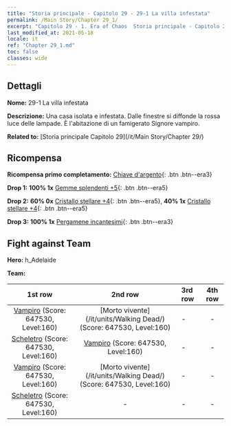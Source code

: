 ```yaml
---
title: "Storia principale - Capitolo 29 - 29-1 La villa infestata"
permalink: /Main Story/Chapter 29_1/
excerpt: "Capitolo 29 - 1. Era of Chaos  Storia principale - Capitolo 29_1. 29-1 La villa infestata"
last_modified_at: 2021-05-18
locale: it
ref: "Chapter 29_1.md"
toc: false
classes: wide
---
```


## Dettagli

 **Nome:** 29-1 La villa infestata

 **Descrizione:** Una casa isolata e infestata. Dalle finestre si diffonde la rossa luce delle lampade. È l'abitazione di un famigerato Signore vampiro.

 **Related to:** [Storia principale Capitolo 29](/it/Main Story/Chapter 29/)

## Ricompensa

 **Ricompensa primo completamento:** [Chiave d'argento](/ItemsIT/con_693/){: .btn .btn--era3}

 **Drop 1:** **100% 1x** [Gemme splendenti +5](/ItemsIT/mat_100/){: .btn .btn--era5}

 **Drop 2:** **60% 0x** [Cristallo stellare +4](/ItemsIT/mat_94/){: .btn .btn--era5}, **40% 1x** [Cristallo stellare +4](/ItemsIT/mat_94/){: .btn .btn--era5}

 **Drop 3:** **100% 1x** [Pergamene incantesimi](/ItemsIT/con_694/){: .btn .btn--era3}


## Fight against Team
 **Hero:** h_Adelaide

 **Team:**


  | 1st row | 2nd row | 3rd row | 4th row |
  |:----:|:----:|:----|:----:|
  | [Vampiro](/it/units/Vampire/) (Score: 647530, Level:160)  | [Morto vivente](/it/units/Walking Dead/) (Score: 647530, Level:160)  | - | - |
  | [Scheletro](/it/units/Skeleton/) (Score: 647530, Level:160)  | [Vampiro](/it/units/Vampire/) (Score: 647530, Level:160)  | - | - |
  | [Vampiro](/it/units/Vampire/) (Score: 647530, Level:160)  | [Morto vivente](/it/units/Walking Dead/) (Score: 647530, Level:160)  | - | - |
  | [Scheletro](/it/units/Skeleton/) (Score: 647530, Level:160)  | - | - | - |



